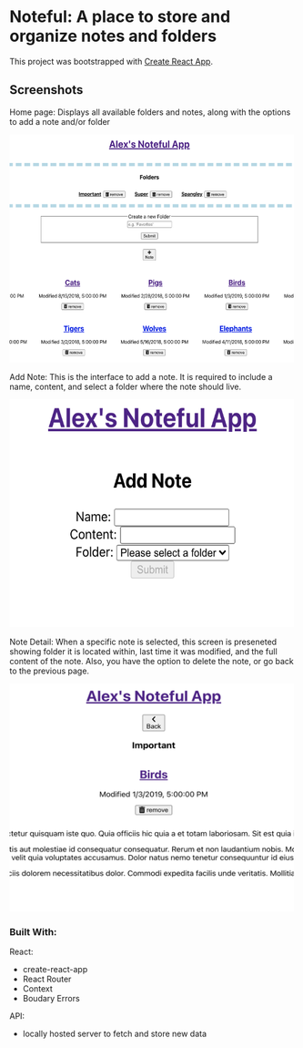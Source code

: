 # Noteful: A place to store and organize notes and folders

This project was bootstrapped with [Create React App](https://github.com/facebook/create-react-app).

## Screenshots

Home page: Displays all available folders and notes, along with the options to add a note and/or folder

<img src="./screenshots/noteful-home.jpeg" width="500" height="400"/>


Add Note: This is the interface to add a note. It is required to include a name, content, and select a folder where the note should live.

<img src="./screenshots/noteful-add-note.jpeg" width="500" height="400"/>

Note Detail: When a specific note is selected, this screen is preseneted showing folder it is located within, last time it was modified, and the full content of the note. Also, you have the option to delete the note, or go back to the previous page.

<img src="./screenshots/noteful-note-detail.jpeg" width="500" height="400" />


### Built With:

React:
- create-react-app
- React Router
- Context
- Boudary Errors

API:
- locally hosted server to fetch and store new data

